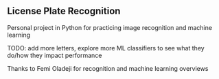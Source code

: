 ## License Plate Recognition

Personal project in Python for practicing image recognition and machine learning

TODO: add more letters, explore more ML classifiers to see what they do/how they impact performance

Thanks to Femi Oladeji for recognition and machine learning overviews
